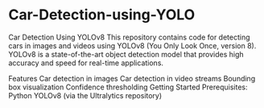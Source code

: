 # Car-Detection-using-YOLO
Car Detection Using YOLOv8
This repository contains code for detecting cars in images and videos using YOLOv8 (You Only Look Once, version 8). YOLOv8 is a state-of-the-art object detection model that provides high accuracy and speed for real-time applications.

Features
Car detection in images
Car detection in video streams
Bounding box visualization
Confidence thresholding
Getting Started
Prerequisites:
Python
YOLOv8 (via the Ultralytics repository)

